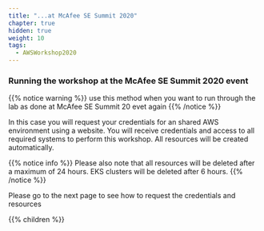 ```yaml
---
title: "...at McAfee SE Summit 2020"
chapter: true
hidden: true
weight: 10
tags:
  - AWSWorkshop2020
---
```


### Running the workshop at the McAfee SE Summit 2020 event

{{% notice warning %}}
use this method when you want to run through the lab as done at McAfee SE Summit 20 evet again
{{% /notice %}}

In this case you will request your credentials for an shared AWS environment using a website. You will receive credentials and access to all required systems to perform this workshop.
All resources will be created automatically.

{{% notice info %}}
Please also note that all resources will be deleted after a maximum of 24 hours. EKS clusters will be deleted after 6 hours.
{{% /notice %}}

Please go to the next page to see how to request the credentials and resources

{{% children %}}
